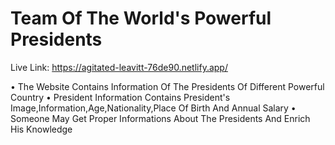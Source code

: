 # Team Of The World's Powerful Presidents

Live Link: https://agitated-leavitt-76de90.netlify.app/

• The Website Contains Information Of The Presidents Of Different Powerful Country 
• President Information Contains President's Image,Information,Age,Nationality,Place Of Birth And Annual Salary
• Someone May Get Proper Informations About The Presidents And Enrich His Knowledge
